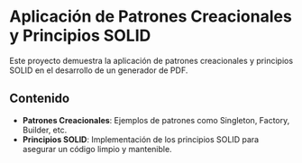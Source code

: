 # Aplicación de Patrones Creacionales y Principios SOLID

Este proyecto demuestra la aplicación de patrones creacionales y principios SOLID en el desarrollo de un generador de PDF.

## Contenido

- **Patrones Creacionales**: Ejemplos de patrones como Singleton, Factory, Builder, etc.
- **Principios SOLID**: Implementación de los principios SOLID para asegurar un código limpio y mantenible.
